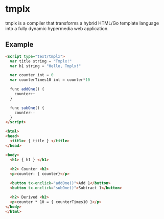 # tmplx

tmplx is a compiler that transforms a hybrid HTML/Go template language into a fully dynamic hypermedia web application.

## Example

```html
<script type="text/tmplx">
  var title string = "Tmplx!"
  var h1 string = "Hello, Tmplx!"

  var counter int = 0
  var counterTimes10 int = counter*10

  func addOne() {
    counter++
  }

  func subOne() {
    counter--
  }
</script>

<html>
<head>
  <title> { title } </title>
</head>

<body>
  <h1> { h1 } </h1>
  
  <h2> Counter <h2>
  <p>counter: { counter}</p>

  <button tx-onclick="addOne()">Add 1</button>
  <button tx-onclick="subOne()">Subtract 1</button>

  <h2> Derived <h2>
  <p>counter * 10 = { counterTimes10 }</p>
</body>
</html>
```

